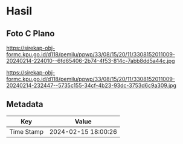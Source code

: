 # Hasil

## Foto C Plano

https://sirekap-obj-formc.kpu.go.id/d118/pemilu/ppwp/33/08/15/20/11/3308152011009-20240214-224010--6fd65406-2b74-4f53-814c-7abb8dd5a44c.jpg

https://sirekap-obj-formc.kpu.go.id/d118/pemilu/ppwp/33/08/15/20/11/3308152011009-20240214-232447--5735c155-34cf-4b23-93dc-3753d6c9a309.jpg


## Metadata

| Key        | Value               |
| ---------- | ------------------- |
| Time Stamp | 2024-02-15 18:00:26 |



